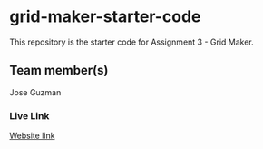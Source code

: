 # grid-maker-starter-code
This repository is the starter code for Assignment 3 - Grid Maker.

## Team member(s)

Jose Guzman

### Live Link
[Website link](https://joseg777.github.io/assignment-2/)
